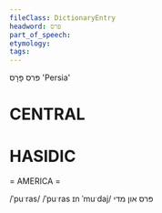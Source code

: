 ```yaml
---
fileClass: DictionaryEntry
headword: פּרס
part_of_speech: 
etymology: 
tags: 
---
```

פּרס
פָּרָס
'Persia'

CENTRAL
========

HASIDIC
=======
= AMERICA = 

/ˈpuˑras/
/ˈpuˑras ɪn ˈmuˑdaj/ פּרס און מדי
